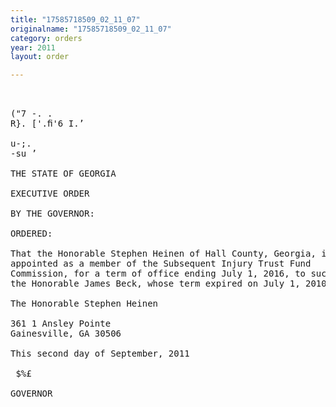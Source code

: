 ```yaml
---
title: "17585718509_02_11_07"
originalname: "17585718509_02_11_07"
category: orders
year: 2011
layout: order

---
```

<pre>
   

("7 -. .
R}. ['.ﬁ'6 I.’

u-;.
-su ’

THE STATE OF GEORGIA

EXECUTIVE ORDER

BY THE GOVERNOR:

ORDERED:

That the Honorable Stephen Heinen of Hall County, Georgia, is
appointed as a member of the Subsequent Injury Trust Fund
Commission, for a term of office ending July 1, 2016, to succeed
the Honorable James Beck, whose term expired on July 1, 2010.

The Honorable Stephen Heinen

361 1 Ansley Pointe
Gainesville, GA 30506

This second day of September, 2011

 $%£

GOVERNOR

</pre>
